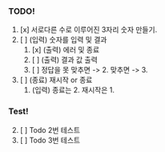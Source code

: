 ### TODO!

1. [x] 서로다른 수로 이루어진 3자리 숫자 만들기.
2. [ ] (입력) 숫자를 입력 및 결과
   1. [x] (출력) 에러 및 종료
   2. [ ] (출력) 결과 값 출력
   3. [ ] 정답을 못 맞추면 -> 2. 맞추면 -> 3.
3. [ ] (종료) 재시작 or 종료
   1. (입력) 종료는 2. 재시작은 1.

### Test!

2. [ ] Todo 2번 테스트
3. [ ] Todo 3번 테스트
